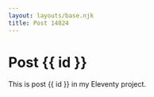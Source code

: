 ```yaml
---
layout: layouts/base.njk
title: Post 14824
---
```


# Post {{ id }}

This is post {{ id }} in my Eleventy project.
